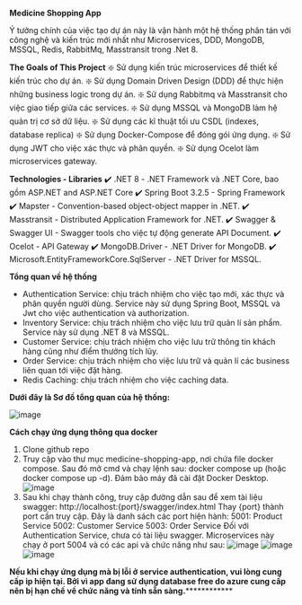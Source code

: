 **Medicine Shopping App**

Ý tưởng chính của việc tạo dự án này là vận hành một hệ thống phân tán với công nghệ và kiến ​​trúc mới nhất như Microservices, DDD, MongoDB, MSSQL, Redis, RabbitMq, Masstransit trong .Net 8.

**The Goals of This Project**
❇️ Sử dụng kiến trúc microservices để thiết kế kiến trúc cho dự án.
❇️ Sử dụng Domain Driven Design (DDD) để thực hiện những business logic trong dự án.
❇️ Sử dụng Rabbitmq và Masstransit cho việc giao tiếp giữa các services.
❇️ Sử dụng MSSQL và MongoDB làm hệ quản trị cơ sở dữ liệu.
❇️ Sử dụng các kĩ thuật tối ưu CSDL (indexes, database replica)
❇️ Sử dụng Docker-Compose để đóng gói ứng dụng.
❇️ Sử dụng JWT cho việc xác thực và phân quyền.
❇️ Sử dụng Ocelot làm microservices gateway.

**Technologies - Libraries**
✔️ .NET 8 - .NET Framework và .NET Core, bao gồm ASP.NET and ASP.NET Core
✔️ Spring Boot 3.2.5 - Spring Framework
✔️ Mapster - Convention-based object-object mapper in .NET.
✔️ Masstransit - Distributed Application Framework for .NET.
✔️ Swagger & Swagger UI - Swagger tools cho việc tự động generate API Document.
✔️ Ocelot - API Gateway
✔️ MongoDB.Driver - .NET Driver for MongoDB.
✔️ Microsoft.EntityFrameworkCore.SqlServer - .NET Driver for MSSQL.

**Tổng quan về hệ thống**
- Authentication Service: chịu trách nhiệm cho việc tạo mới, xác thực và phân quyền người dùng. Service này sử dụng Spring Boot, MSSQL và Jwt cho việc authentication và authorization.
- Inventory Service: chịu trách nhiệm cho việc lưu trữ quản lí sản phẩm. Service này sử dụng .NET 8 và MSSQL.
- Customer Service: chịu trách nhiệm cho việc lưu trữ thông tin khách hàng cũng như điểm thưởng tích lũy.
- Order Service: chịu trách nhiệm cho việc lưu trữ và quản lí các business liên quan tới việc đặt hàng.
- Redis Caching: chịu trách nhiệm cho việc caching data.

**Dưới đây là Sơ đồ tổng quan của hệ thống:**

![image](https://github.com/longtrinh2806/medicine-shopping-app/assets/136159911/eef29b9a-e0ae-45b3-af75-9499bb86c65f)

**Cách chạy ứng dụng thông qua docker**
1. Clone github repo
2. Truy cập vào thư mục medicine-shopping-app, nơi chứa file docker compose. Sau đó mở cmd và chạy lệnh sau: docker compose up (hoặc docker compose up -d). Đảm bảo máy đã cài đặt Docker Desktop.
![image](https://github.com/longtrinh2806/medicine-shopping-app/assets/136159911/2f9447c7-41be-4db9-8ae9-7ca23b17b2e1)
3. Sau khi chạy thành công, truy cập đường dẫn sau để xem tài liệu swagger: http://localhost:{port}/swagger/index.html
Thay {port} thành port cần truy cập. Đây là danh sách các port hiện hành:
  5001: Product Service
  5002: Customer Service
  5003: Order Service
Đối với Authentication Service, chưa có tài liệu swagger. Microservices này chạy ở port 5004 và có các api và chức năng như sau:
![image](https://github.com/longtrinh2806/medicine-shopping-app/assets/136159911/6b5997e0-45f8-4bdf-99b8-a1440f9e949d)
![image](https://github.com/longtrinh2806/medicine-shopping-app/assets/136159911/062d93f8-d9f7-4b27-9134-28db225bfd7b)
![image](https://github.com/longtrinh2806/medicine-shopping-app/assets/136159911/40ad8fa5-e512-4dad-8194-d771561053d2)

**Nếu khi chạy ứng dụng mà bị lỗi ở service authentication, vui lòng cung cấp ip hiện tại. Bởi vì app đang sử dụng database free do azure cung cấp nên bị hạn chế về chức năng và tính sẵn sàng.**************
